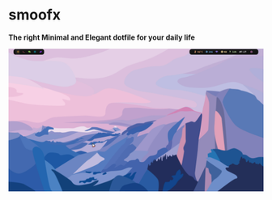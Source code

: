 # smoofx
<b>The right Minimal and Elegant dotfile for your daily life</b>

<img src="https://github.com/TheRealHex/smoofx/blob/main/snaps/1.png">

